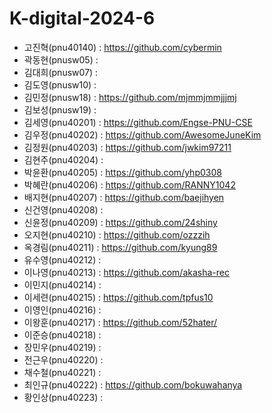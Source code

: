 # K-digital-2024-6

+ 고진혁(pnu40140) : https://github.com/cybermin
+ 곽동현(pnusw05) : 
+ 김대희(pnusw07) : 
+ 김도영(pnusw10) : 
+ 김민정(pnusw18) : https://github.com/mjmmjmmjjjmj
+ 김보성(pnusw19) : 
+ 김세영(pnu40201) : https://github.com/Engse-PNU-CSE
+ 김우정(pnu40202) : https://github.com/AwesomeJuneKim
+ 김정원(pnu40203) :  https://github.com/jwkim97211
+ 김현주(pnu40204) : 
+ 박윤환(pnu40205) : https://github.com/yhp0308  
+ 박혜란(pnu40206) : https://github.com/RANNY1042
+ 배지현(pnu40207) : https://github.com/baejihyen
+ 신건영(pnu40208) : 
+ 신윤정(pnu40209) : https://github.com/24shiny
+ 오지현(pnu40210) : https://github.com/ozzzih
+ 옥경림(pnu40211) : https://github.com/kyung89
+ 유수영(pnu40212) : 
+ 이나영(pnu40213) : https://github.com/akasha-rec
+ 이민지(pnu40214) : 
+ 이세련(pnu40215) : https://github.com/tpfus10
+ 이영인(pnu40216) : 
+ 이왕훈(pnu40217) : https://github.com/52hater/
+ 이준승(pnu40218) : 
+ 장민우(pnu40219) : 
+ 전근우(pnu40220) : 
+ 채수철(pnu40221) : 
+ 최인규(pnu40222) : https://github.com/bokuwahanya  
+ 황인상(pnu40223) : 
